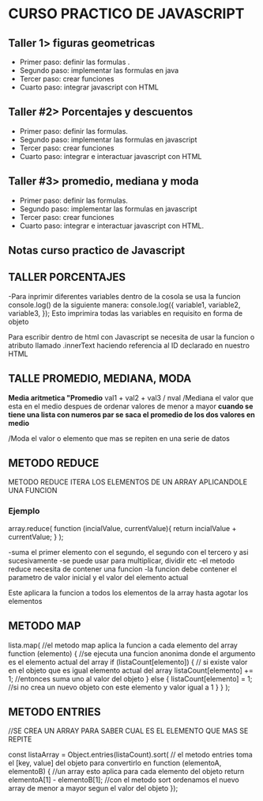 # CURSO PRACTICO DE JAVASCRIPT

## Taller 1> figuras geometricas

- Primer paso: definir las formulas .
- Segundo paso: implementar las formulas en java
- Tercer paso: crear funciones
- Cuarto paso: integrar javascript con HTML

## Taller #2> Porcentajes y descuentos

- Primer paso: definir las formulas.
- Segundo paso: implementar las formulas en javascript
- Tercer paso: crear funciones
- Cuarto paso: integrar e interactuar javascript con HTML

## Taller #3> promedio, mediana y moda

- Primer paso: definir las formulas.
- Segundo paso: implementar las formulas en javascript
- Tercer paso: crear funciones
- Cuarto paso: integrar e interactuar javascript con HTML.

## Notas curso practico de Javascript

## TALLER PORCENTAJES

-Para inprimir diferentes variables dentro de la cosola se usa la funcion console.log() de la siguiente  manera:
             console.log({
                                variable1,
                                variable2,
                                variable3,
                                });
Esto imprimira todas las variables en requisito en forma de objeto

Para escribir dentro de html con Javascript se necesita de usar la funcion o atributo llamado .innerText
haciendo referencia al ID declarado en nuestro HTML

## TALLE  PROMEDIO, MEDIANA, MODA

**Media aritmetica  "Promedio**
val1 + val2 + val3 / nval
/Mediana el valor que esta en el medio despues de ordenar valores de menor a mayor
**cuando se tiene una lista con numeros par se saca el promedio de los dos valores en medio**

/Moda el valor o elemento que mas se repiten en una serie de datos

## METODO REDUCE

METODO REDUCE ITERA LOS ELEMENTOS DE UN ARRAY APLICANDOLE UNA FUNCION

### Ejemplo

array.reduce(
    function (incialValue, currentValue){
        return incialValue + currentValue;
    }
);

-suma el primer elemento con el segundo, el segundo con el tercero y asi sucesivamente
-se puede usar para multiplicar, dividir etc
-el metodo reduce necesita de contener una funcion
-la funcion debe contener el parametro de valor inicial y el valor del elemento actual

Este aplicara la funcion a todos los elementos de la array hasta agotar los elementos

## METODO MAP

lista.map(                 //el metodo map aplica la funcion a cada elemento del array
    function (elemento) {   //se ejecuta una funcion anonima donde el argumento es el elemento actual del array
        if (listaCount[elemento]) {  // si existe valor en el objeto que es igual elemento actual del array
            listaCount[elemento] += 1; //entonces suma uno al valor del objeto
        } else {
        listaCount[elemento] = 1;  //si no crea un nuevo objeto con este elemento y valor igual a 1
        }
    }
);

## METODO ENTRIES

//SE CREA UN ARRAY PARA SABER CUAL ES EL ELEMENTO QUE MAS SE REPITE

const listaArray = Object.entries(listaCount).sort(   // el metodo entries toma el [key, value] del objeto para convertirlo en
    function (elementoA, elementoB) {       //un array esto aplica para cada elemento del objeto
       return elementoA[1] - elementoB[1];      //con el metodo sort ordenamos el nuevo array de menor a mayor segun el valor del objeto
    });
